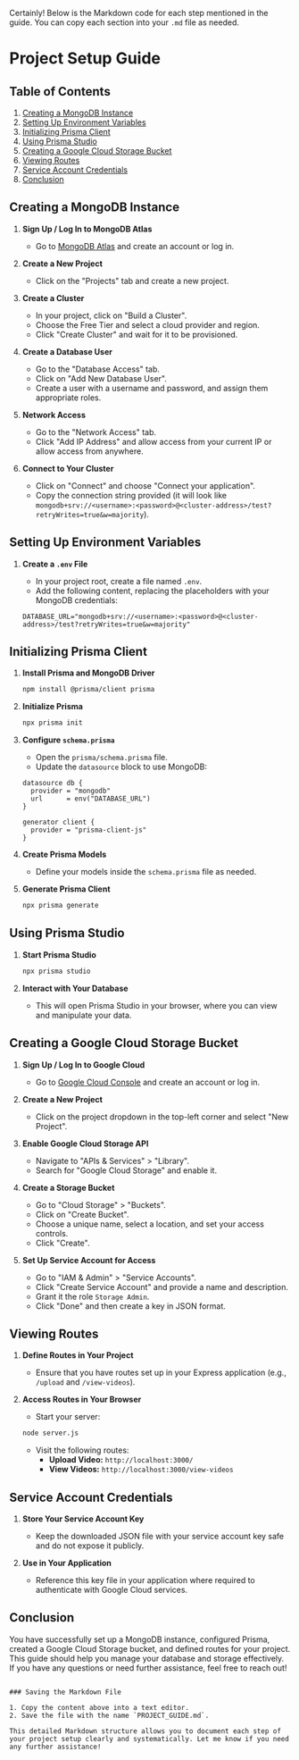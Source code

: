Certainly! Below is the Markdown code for each step mentioned in the guide. You can copy each section into your `.md` file as needed.

# Project Setup Guide

## Table of Contents
1. [Creating a MongoDB Instance](#creating-a-mongodb-instance)
2. [Setting Up Environment Variables](#setting-up-environment-variables)
3. [Initializing Prisma Client](#initializing-prisma-client)
4. [Using Prisma Studio](#using-prisma-studio)
5. [Creating a Google Cloud Storage Bucket](#creating-a-google-cloud-storage-bucket)
6. [Viewing Routes](#viewing-routes)
7. [Service Account Credentials](#service-account-credentials)
8. [Conclusion](#conclusion)

## Creating a MongoDB Instance

1. **Sign Up / Log In to MongoDB Atlas**
   - Go to [MongoDB Atlas](https://www.mongodb.com/cloud/atlas) and create an account or log in.

2. **Create a New Project**
   - Click on the "Projects" tab and create a new project.

3. **Create a Cluster**
   - In your project, click on "Build a Cluster".
   - Choose the Free Tier and select a cloud provider and region.
   - Click "Create Cluster" and wait for it to be provisioned.

4. **Create a Database User**
   - Go to the "Database Access" tab.
   - Click on "Add New Database User".
   - Create a user with a username and password, and assign them appropriate roles.

5. **Network Access**
   - Go to the "Network Access" tab.
   - Click "Add IP Address" and allow access from your current IP or allow access from anywhere.

6. **Connect to Your Cluster**
   - Click on "Connect" and choose "Connect your application".
   - Copy the connection string provided (it will look like `mongodb+srv://<username>:<password>@<cluster-address>/test?retryWrites=true&w=majority`).

## Setting Up Environment Variables

1. **Create a `.env` File**
   - In your project root, create a file named `.env`.
   - Add the following content, replacing the placeholders with your MongoDB credentials:

   ```env
   DATABASE_URL="mongodb+srv://<username>:<password>@<cluster-address>/test?retryWrites=true&w=majority"

## Initializing Prisma Client

1. **Install Prisma and MongoDB Driver**
   ```bash
   npm install @prisma/client prisma
   ```

2. **Initialize Prisma**
   ```bash
   npx prisma init
   ```

3. **Configure `schema.prisma`**
   - Open the `prisma/schema.prisma` file.
   - Update the `datasource` block to use MongoDB:

   ```prisma
   datasource db {
     provider = "mongodb"
     url      = env("DATABASE_URL")
   }

   generator client {
     provider = "prisma-client-js"
   }
   ```

4. **Create Prisma Models**
   - Define your models inside the `schema.prisma` file as needed.

5. **Generate Prisma Client**
   ```bash
   npx prisma generate
   ```

## Using Prisma Studio

1. **Start Prisma Studio**
   ```bash
   npx prisma studio
   ```

2. **Interact with Your Database**
   - This will open Prisma Studio in your browser, where you can view and manipulate your data.

## Creating a Google Cloud Storage Bucket

1. **Sign Up / Log In to Google Cloud**
   - Go to [Google Cloud Console](https://console.cloud.google.com/) and create an account or log in.

2. **Create a New Project**
   - Click on the project dropdown in the top-left corner and select "New Project".

3. **Enable Google Cloud Storage API**
   - Navigate to "APIs & Services" > "Library".
   - Search for "Google Cloud Storage" and enable it.

4. **Create a Storage Bucket**
   - Go to "Cloud Storage" > "Buckets".
   - Click on "Create Bucket".
   - Choose a unique name, select a location, and set your access controls.
   - Click "Create".

5. **Set Up Service Account for Access**
   - Go to "IAM & Admin" > "Service Accounts".
   - Click "Create Service Account" and provide a name and description.
   - Grant it the role `Storage Admin`.
   - Click "Done" and then create a key in JSON format.

## Viewing Routes

1. **Define Routes in Your Project**
   - Ensure that you have routes set up in your Express application (e.g., `/upload` and `/view-videos`).

2. **Access Routes in Your Browser**
   - Start your server:

   ```bash
   node server.js
   ```

   - Visit the following routes:
     - **Upload Video:** `http://localhost:3000/`
     - **View Videos:** `http://localhost:3000/view-videos`

## Service Account Credentials

1. **Store Your Service Account Key**
   - Keep the downloaded JSON file with your service account key safe and do not expose it publicly.

2. **Use in Your Application**
   - Reference this key file in your application where required to authenticate with Google Cloud services.

## Conclusion

You have successfully set up a MongoDB instance, configured Prisma, created a Google Cloud Storage bucket, and defined routes for your project. This guide should help you manage your database and storage effectively. If you have any questions or need further assistance, feel free to reach out!
```

### Saving the Markdown File

1. Copy the content above into a text editor.
2. Save the file with the name `PROJECT_GUIDE.md`.

This detailed Markdown structure allows you to document each step of your project setup clearly and systematically. Let me know if you need any further assistance!

